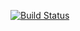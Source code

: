 [![Build Status](https://travis-ci.org/stefan-kiss/getbin.svg?branch=master)](https://travis-ci.org/stefan-kiss/getbin)
